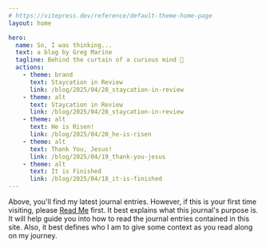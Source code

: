 ```yaml
---
# https://vitepress.dev/reference/default-theme-home-page
layout: home

hero:
  name: So, I was thinking...
  text: a blog by Greg Marine
  tagline: Behind the curtain of a curious mind 🤔
  actions:
    - theme: brand
      text: Staycation in Review
      link: /blog/2025/04/28_staycation-in-review
    - theme: alt
      text: Staycation in Review
      link: /blog/2025/04/28_staycation-in-review
    - theme: alt
      text: He is Risen!
      link: /blog/2025/04/20_he-is-risen
    - theme: alt
      text: Thank You, Jesus!
      link: /blog/2025/04/19_thank-you-jesus
    - theme: alt
      text: It is Finished
      link: /blog/2025/04/18_it-is-finished
---
```


Above, you'll find my latest journal entries. However, if this is your first time visiting, please [Read Me](read-me) first. It best explains what this journal's purpose is. It will help guide you into how to read the journal entries contained in this site. Also, it best defines who I am to give some context as you read along on my journey.